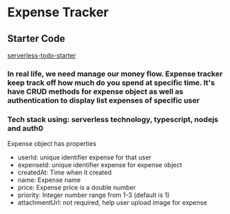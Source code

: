 # Expense Tracker

## Starter Code

[serverless-todo-starter](https://github.com/udacity/cloud-developer/tree/master/course-04/project/c4-final-project-starter-code)

### In real life, we need manage our money flow. Expense tracker keep track off how much do you spend at specific time. It's have CRUD methods for expense object as well as authentication to display list expenses of specific user

### Tech stack using: serverless technology, typescript, nodejs and auth0

Expense object has properties

- userId: unique identifier expense for that user
- expenseId: unique identifier expense for expense object
- createdAt: Time when it created
- name: Expense name
- price: Expense price is a double number
- priority: Integer number range from 1-3 (default is 1)
- attachmentUrl: not required, help user upload image for expense
